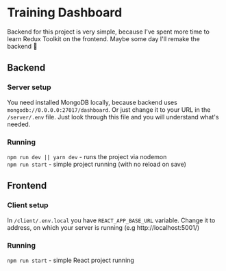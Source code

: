 # Training Dashboard

Backend for this project is very simple, because I've spent more time to learn Redux Toolkit on the frontend. Maybe some day I'll remake the backend 🥲

## Backend

### Server setup

You need installed MongoDB locally, because backend uses `mongodb://0.0.0.0:27017/dashboard`. Or just change it to your URL in the `/server/.env` file. Just look through this file and you will understand what's needed.

### Running

`npm run dev || yarn dev` - runs the project via nodemon <br>
`npm run start` - simple project running (with no reload on save)

## Frontend

### Client setup

In `/client/.env.local` you have `REACT_APP_BASE_URL` variable. Change it to address, on which your server is running (e.g http://localhost:5001/)

### Running

`npm run start` - simple React project running
